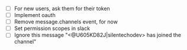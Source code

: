 - [ ] For new users, ask them for their token
- [ ] Implement oauth
- [ ] Remove message.channels event, for now
- [ ] Set permission scopes in slack
- [ ] Ignore this message "<@U605KD82J|silentechodev> has joined the channel"